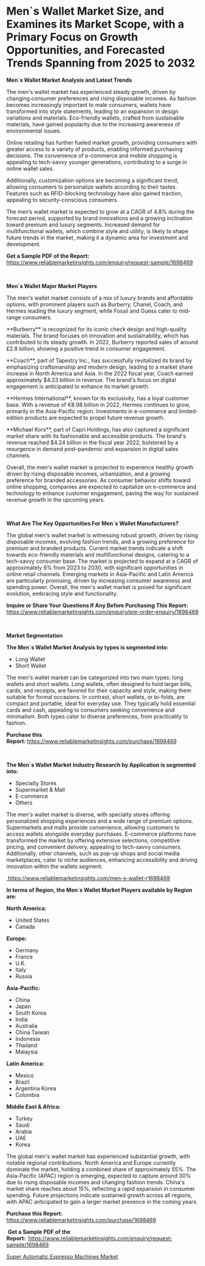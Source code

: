 <p><h1>Men`s Wallet Market Size, and Examines its Market Scope, with a Primary Focus on Growth Opportunities, and Forecasted Trends Spanning from 2025 to 2032</h1></p><p><strong>Men`s Wallet Market Analysis and Latest Trends</strong></p>
<p><p>The men's wallet market has experienced steady growth, driven by changing consumer preferences and rising disposable incomes. As fashion becomes increasingly important to male consumers, wallets have transformed into style statements, leading to an expansion in design variations and materials. Eco-friendly wallets, crafted from sustainable materials, have gained popularity due to the increasing awareness of environmental issues.</p><p>Online retailing has further fueled market growth, providing consumers with greater access to a variety of products, enabling informed purchasing decisions. The convenience of e-commerce and mobile shopping is appealing to tech-savvy younger generations, contributing to a surge in online wallet sales.</p><p>Additionally, customization options are becoming a significant trend, allowing consumers to personalize wallets according to their tastes. Features such as RFID-blocking technology have also gained traction, appealing to security-conscious consumers.</p><p>The men’s wallet market is expected to grow at a CAGR of 4.8% during the forecast period, supported by brand innovations and a growing inclination toward premium and luxury segments. Increased demand for multifunctional wallets, which combine style and utility, is likely to shape future trends in the market, making it a dynamic area for investment and development.</p></p>
<p><strong>Get a Sample PDF of the Report:&nbsp;</strong> <a href="https://www.reliablemarketinsights.com/enquiry/request-sample/1698469?utm_campaign=2214&utm_medium=2&utm_source=Github&utm_content=ia&utm_term=27032025&utm_id=mens-wallet">https://www.reliablemarketinsights.com/enquiry/request-sample/1698469</a></p>
<p>&nbsp;</p>
<p><strong>Men`s Wallet Major Market Players</strong></p>
<p><p>The men's wallet market consists of a mix of luxury brands and affordable options, with prominent players such as Burberry, Chanel, Coach, and Hermes leading the luxury segment, while Fossil and Guess cater to mid-range consumers. </p><p>**Burberry** is recognized for its iconic check design and high-quality materials. The brand focuses on innovation and sustainability, which has contributed to its steady growth. In 2022, Burberry reported sales of around £2.8 billion, showing a positive trend in consumer engagement.</p><p>**Coach**, part of Tapestry Inc., has successfully revitalized its brand by emphasizing craftsmanship and modern design, leading to a market share increase in North America and Asia. In the 2022 fiscal year, Coach earned approximately $4.23 billion in revenue. The brand's focus on digital engagement is anticipated to enhance its market growth.</p><p>**Hermes International**, known for its exclusivity, has a loyal customer base. With a revenue of €8.98 billion in 2022, Hermes continues to grow, primarily in the Asia-Pacific region. Investments in e-commerce and limited-edition products are expected to propel future revenue growth.</p><p>**Michael Kors**, part of Capri Holdings, has also captured a significant market share with its fashionable and accessible products. The brand's revenue reached $4.24 billion in the fiscal year 2022, bolstered by a resurgence in demand post-pandemic and expansion in digital sales channels.</p><p>Overall, the men's wallet market is projected to experience healthy growth driven by rising disposable incomes, urbanization, and a growing preference for branded accessories. As consumer behavior shifts toward online shopping, companies are expected to capitalize on e-commerce and technology to enhance customer engagement, paving the way for sustained revenue growth in the upcoming years.</p></p>
<p>&nbsp;</p>
<p><strong>What Are The Key Opportunities For Men`s Wallet Manufacturers?</strong></p>
<p><p>The global men's wallet market is witnessing robust growth, driven by rising disposable incomes, evolving fashion trends, and a growing preference for premium and branded products. Current market trends indicate a shift towards eco-friendly materials and multifunctional designs, catering to a tech-savvy consumer base. The market is projected to expand at a CAGR of approximately 6% from 2023 to 2030, with significant opportunities in online retail channels. Emerging markets in Asia-Pacific and Latin America are particularly promising, driven by increasing consumer awareness and spending power. Overall, the men's wallet market is poised for significant evolution, embracing style and functionality.</p></p>
<p><strong>Inquire or Share Your Questions If Any Before Purchasing This Report:</strong> <a href="https://www.reliablemarketinsights.com/enquiry/pre-order-enquiry/1698469?utm_campaign=2214&utm_medium=2&utm_source=Github&utm_content=ia&utm_term=27032025&utm_id=mens-wallet">https://www.reliablemarketinsights.com/enquiry/pre-order-enquiry/1698469</a></p>
<p>&nbsp;</p>
<p><strong>Market Segmentation</strong></p>
<p><strong>The Men`s Wallet Market Analysis by types is segmented into:</strong></p>
<p><ul><li>Long Wallet</li><li>Short Wallet</li></ul></p>
<p><p>The men's wallet market can be categorized into two main types: long wallets and short wallets. Long wallets, often designed to hold larger bills, cards, and receipts, are favored for their capacity and style, making them suitable for formal occasions. In contrast, short wallets, or bi-folds, are compact and portable, ideal for everyday use. They typically hold essential cards and cash, appealing to consumers seeking convenience and minimalism. Both types cater to diverse preferences, from practicality to fashion.</p></p>
<p><strong>Purchase this Report:&nbsp;</strong><a href="https://www.reliablemarketinsights.com/purchase/1698469?utm_campaign=2214&utm_medium=2&utm_source=Github&utm_content=ia&utm_term=27032025&utm_id=mens-wallet">https://www.reliablemarketinsights.com/purchase/1698469</a></p>
<p>&nbsp;</p>
<p><strong>The Men`s Wallet Market Industry Research by Application is segmented into:</strong></p>
<p><ul><li>Specialty Stores</li><li>Supermarket & Mall</li><li>E-commerce</li><li>Others</li></ul></p>
<p><p>The men's wallet market is diverse, with specialty stores offering personalized shopping experiences and a wide range of premium options. Supermarkets and malls provide convenience, allowing customers to access wallets alongside everyday purchases. E-commerce platforms have transformed the market by offering extensive selections, competitive pricing, and convenient delivery, appealing to tech-savvy consumers. Additionally, other channels, such as pop-up shops and social media marketplaces, cater to niche audiences, enhancing accessibility and driving innovation within the wallets segment.</p></p>
<p><a href="https://www.reliablemarketinsights.com/men-s-wallet-r1698469?utm_campaign=2214&utm_medium=2&utm_source=Github&utm_content=ia&utm_term=27032025&utm_id=mens-wallet">&nbsp;https://www.reliablemarketinsights.com/men-s-wallet-r1698469</a></p>
<p><strong>In terms of Region, the Men`s Wallet Market Players available by Region are:</strong></p>
<p>
    <p> <strong> North America: </strong>
        <ul>
            <li>United States</li>
            <li>Canada</li>
        </ul>
        </p> 
    <p> <strong> Europe: </strong>
        <ul>
            <li>Germany</li>
            <li>France</li>
            <li>U.K.</li>
            <li>Italy</li>
            <li>Russia</li>
        </ul>
        </p> 
    <p> <strong> Asia-Pacific: </strong>
        <ul>
            <li>China</li>
            <li>Japan</li>
            <li>South Korea</li>
            <li>India</li>
            <li>Australia</li>
            <li>China Taiwan</li>
            <li>Indonesia</li>
            <li>Thailand</li>
            <li>Malaysia</li>
        </ul>
        </p> 
    <p> <strong> Latin America: </strong>
        <ul>
            <li>Mexico</li>
            <li>Brazil</li>
            <li>Argentina Korea</li>
            <li>Colombia</li>
        </ul>
        </p> 
    <p> <strong> Middle East & Africa: </strong>
        <ul>
            <li>Turkey</li>
            <li>Saudi</li>
            <li>Arabia</li>
            <li>UAE</li>
            <li>Korea</li>
        </ul>
    </p>
    </p>
<p><p>The global men's wallet market has experienced substantial growth, with notable regional contributions. North America and Europe currently dominate the market, holding a combined share of approximately 55%. The Asia-Pacific (APAC) region is emerging, expected to capture around 30% due to rising disposable incomes and changing fashion trends. China's market share reaches about 15%, reflecting a rapid expansion in consumer spending. Future projections indicate sustained growth across all regions, with APAC anticipated to gain a larger market presence in the coming years.</p></p>
<p><strong>Purchase this Report: </strong><a href="https://www.reliablemarketinsights.com/purchase/1698469?utm_campaign=2214&utm_medium=2&utm_source=Github&utm_content=ia&utm_term=27032025&utm_id=mens-wallet">https://www.reliablemarketinsights.com/purchase/1698469</a></p>
<p>&nbsp;<strong>Get a Sample PDF of the Report:&nbsp;&nbsp;</strong><a href="https://www.reliablemarketinsights.com/enquiry/request-sample/1698469?utm_campaign=2214&utm_medium=2&utm_source=Github&utm_content=ia&utm_term=27032025&utm_id=mens-wallet">https://www.reliablemarketinsights.com/enquiry/request-sample/1698469</a></p>
<p><strong></strong></p>
<p><p><a href="https://github.com/mcfred89/Market-Research-Report-List-1/blob/main/super-automatic-espresso-machines-market.md?utm_campaign=2214&utm_medium=2&utm_source=Github&utm_content=ia&utm_term=27032025&utm_id=mens-wallet">Super Automatic Espresso Machines Market</a></p></p>